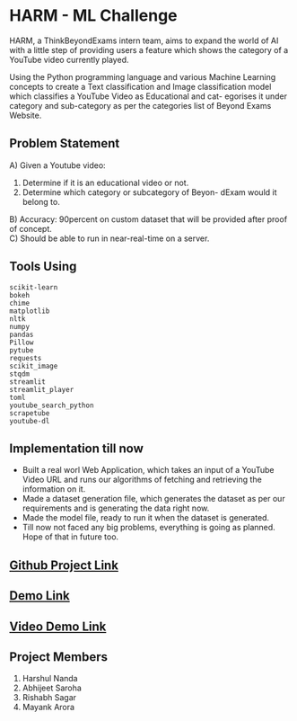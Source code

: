 # HARM - ML Challenge

HARM, a ThinkBeyondExams intern team, aims to expand the world of AI with a little step of providing users a feature which shows the category of a YouTube video currently played.

Using the Python programming language and various Machine Learning concepts to create a Text classification and Image classification model which classifies a YouTube Video as Educational and cat- egorises it under category and sub-category as per the categories list of Beyond Exams Website.


## Problem Statement
A) Given a Youtube video:
1. Determine if it is an educational video or not.
2. Determine which category or subcategory of Beyon- dExam would it belong to.  

B) Accuracy: 90percent on custom dataset that will be provided after proof of concept.  
C) Should be able to run in near-real-time on a server.  

## Tools Using
```
scikit-learn
bokeh
chime
matplotlib
nltk
numpy
pandas
Pillow
pytube
requests
scikit_image
stqdm
streamlit
streamlit_player
toml
youtube_search_python
scrapetube
youtube-dl
```

## Implementation till now  
- Built a real worl Web Application, which takes an input of a YouTube Video URL and runs our algorithms of fetching and retrieving the information on it.
- Made a dataset generation file, which generates the dataset as per our requirements and is generating the data right now.
- Made the model file, ready to run it when the dataset is generated.
- Till now not faced any big problems, everything is going as planned. Hope of that in future too.

## [Github Project Link](https://github.com/Harshul-18/HARM-ML_challenge)  
## [Demo Link](https://harshul-18-harm-bot-onlinestatsviewer-jeitt3.streamlit.app)  
## [Video Demo Link](https://drive.google.com/file/d/10k2DOhI2KSb_Oj_PElT3snEuwgzbfq6j/view?usp=share_link)  

## Project Members
1. Harshul Nanda
2. Abhijeet Saroha
3. Rishabh Sagar
4. Mayank Arora

